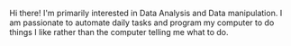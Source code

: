 Hi there!
I'm primarily interested in Data Analysis and Data manipulation. I am passionate to automate daily tasks and program my computer to do things I like rather than the computer telling me what to do.


